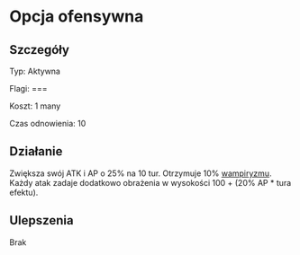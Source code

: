 # Opcja ofensywna

## Szczegóły

Typ: Aktywna

Flagi: ===

Koszt: 1 many

Czas odnowienia: 10

## Działanie

Zwiększa swój ATK i AP o 25% na 10 tur. Otrzymuje 10% [wampiryzmu](../../../../inne/statystyki.md#wampiryzm). Każdy atak zadaje dodatkowo obrażenia w wysokości 100 + (20% AP \* tura efektu).

## Ulepszenia

Brak
